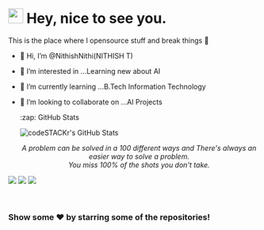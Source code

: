 <h1><img src="https://emojis.slackmojis.com/emojis/images/1531849430/4246/blob-sunglasses.gif?1531849430" width="30"/> Hey, nice to see you.</h1>

This is the place where I opensource stuff and break things :rofl:
- 👋 Hi, I’m @NithishNithi(NITHISH T)
- 👀 I’m interested in ...Learning new about AI
- 🌱 I’m currently learning ...B.Tech Information Technology
- 💞️ I’m looking to collaborate on ...AI Projects

  <summary>:zap: GitHub Stats</summary>

  <img align="center" alt="codeSTACKr's GitHub Stats" src="https://github-readme-stats.vercel.app/api?username=NithishNithi&show_icons=true&hide_border=false&title_color=ff652f&icon_color=FFE400&bg_color=09131B&text_color=ffffff&border_color=0c1a25" /><br>
  
   <p align="center">
   <i>A problem can be solved in a 100 different ways and There's always an easier way to solve a problem.</i>
   <br>
   <i>You miss 100% of the shots you don't take.</i>
   

<a target="_blank" href="https://www.linkedin.com/in/nithisht/"><img src="https://img.shields.io/badge/-LinkedIn-0077B5?style=for-the-badge&logo=Linkedin&logoColor=white"></img></a>
<a target="_blank" href="mailto:nithish.it20@bitsathy.ac.in"><img src="https://img.shields.io/badge/-Gmail-D14836?style=for-the-badge&logo=Gmail&logoColor=white"></img></a>
<a target="_blank" href="https://twitter.com/Nithi06510865"><img src="https://img.shields.io/badge/-Twitter-1DA1F2?style=for-the-badge&logo=Twitter&logoColor=white"></img></a>

<br>
</p>

       
 ### Show some ❤️ by starring some of the repositories!

 
